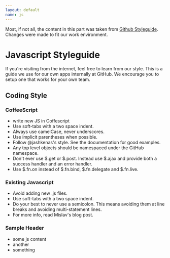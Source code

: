 ```yaml
---
layout: default
name: js
---
```

Most, if not all, the content in this part was taken from [Github Styleguide](https://github.com/styleguide/javascript). Changes were made to fit our work environment.

# Javascript Styleguide
If you're visiting from the internet, feel free to learn from our style. This is a guide we use for our own apps internally at GitHub. We encourage you to setup one that works for your own team.

## Coding Style

### CoffeeScript
 - write new JS in Coffescript
 - Use soft-tabs with a two space indent.
 - Always use camelCase, never underscores.
 - Use implicit parentheses when possible.
 - Follow @jashkenas's style. See the documentation for good examples.
 - Any top level objects should be namespaced under the GitHub namespace.
 - Don't ever use $.get or $.post. Instead use $.ajax and provide both a success handler and an error handler.
 - Use $.fn.on instead of $.fn.bind, $.fn.delegate and $.fn.live.

### Existing Javascript
 - Avoid adding new .js files.
 - Use soft-tabs with a two space indent.
 - Do your best to never use a semicolon. This means avoiding them at line breaks and avoiding multi-statement lines.
 - For more info, read Mislav's blog post.

### Sample Header
 - some js content
 - another
 - something

